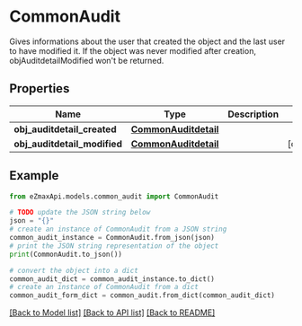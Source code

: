 # CommonAudit

Gives informations about the user that created the object and the last user to have modified it.  If the object was never modified after creation, objAuditdetailModified won't be returned. 

## Properties

Name | Type | Description | Notes
------------ | ------------- | ------------- | -------------
**obj_auditdetail_created** | [**CommonAuditdetail**](CommonAuditdetail.md) |  | 
**obj_auditdetail_modified** | [**CommonAuditdetail**](CommonAuditdetail.md) |  | [optional] 

## Example

```python
from eZmaxApi.models.common_audit import CommonAudit

# TODO update the JSON string below
json = "{}"
# create an instance of CommonAudit from a JSON string
common_audit_instance = CommonAudit.from_json(json)
# print the JSON string representation of the object
print(CommonAudit.to_json())

# convert the object into a dict
common_audit_dict = common_audit_instance.to_dict()
# create an instance of CommonAudit from a dict
common_audit_form_dict = common_audit.from_dict(common_audit_dict)
```
[[Back to Model list]](../README.md#documentation-for-models) [[Back to API list]](../README.md#documentation-for-api-endpoints) [[Back to README]](../README.md)


